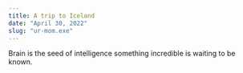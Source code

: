 ```yaml
---
title: A trip to Iceland
date: "April 30, 2022"
slug: "ur-mom.exe"
---
```


Brain is the seed of intelligence something incredible is waiting to be known.
